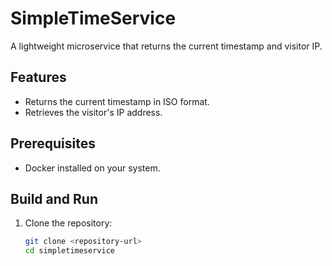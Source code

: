 # SimpleTimeService

A lightweight microservice that returns the current timestamp and visitor IP.

## Features
- Returns the current timestamp in ISO format.
- Retrieves the visitor's IP address.

## Prerequisites
- Docker installed on your system.

## Build and Run

1. Clone the repository:
   ```bash
   git clone <repository-url>
   cd simpletimeservice
